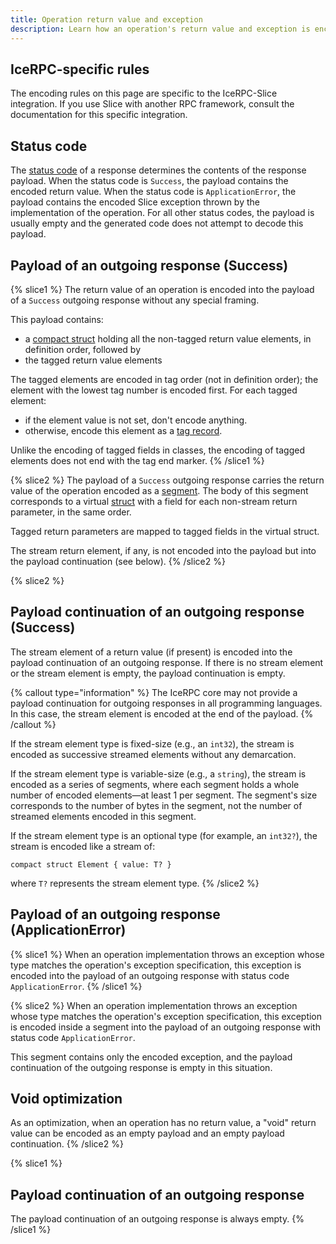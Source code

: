```yaml
---
title: Operation return value and exception
description: Learn how an operation's return value and exception is encoded with Slice.
---
```


## IceRPC-specific rules

The encoding rules on this page are specific to the IceRPC-Slice integration. If you use Slice with another RPC
framework, consult the documentation for this specific integration.

## Status code

The [status code](../../icerpc/invocation/incoming-response#status-code) of a response determines the contents of
the response payload. When the status code is `Success`, the payload contains the encoded return value. When the status
code is `ApplicationError`, the payload contains the encoded Slice exception thrown by the implementation of the
operation. For all other status codes, the payload is usually empty and the generated code does not attempt to decode
this payload.

## Payload of an outgoing response (Success)

{% slice1 %}
The return value of an operation is encoded into the payload of a `Success` outgoing response without any special
framing.

This payload contains:

- a [compact struct](constructed-types#struct) holding all the non-tagged return value elements, in definition order,
  followed by
- the tagged return value elements

The tagged elements are encoded in tag order (not in definition order); the element with the lowest tag number is
encoded first. For each tagged element:

- if the element value is not set, don't encode anything.
- otherwise, encode this element as a [tag record](encoding-only-constructs#tag-record).

Unlike the encoding of tagged fields in classes, the encoding of tagged elements does not end with the tag end marker.
{% /slice1 %}

{% slice2 %}
The payload of a `Success` outgoing response carries the return value of the operation encoded as a [segment][segment].
The body of this segment corresponds to a virtual [struct](constructed-types#struct) with a field for each non-stream
return parameter, in the same order.

Tagged return parameters are mapped to tagged fields in the virtual struct.

The stream return element, if any, is not encoded into the payload but into the payload continuation (see below).
{% /slice2 %}

{% slice2 %}

## Payload continuation of an outgoing response (Success)

The stream element of a return value (if present) is encoded into the payload continuation of an outgoing response. If
there is no stream element or the stream element is empty, the payload continuation is empty.

{% callout type="information" %}
The IceRPC core may not provide a payload continuation for outgoing responses in all programming languages. In this
case, the stream element is encoded at the end of the payload.
{% /callout %}

If the stream element type is fixed-size (e.g., an `int32`), the stream is encoded as successive streamed elements
without any demarcation.

If the stream element type is variable-size (e.g., a `string`), the stream is encoded as a series of segments, where
each segment holds a whole number of encoded elements—at least 1 per segment. The segment's size corresponds to the
number of bytes in the segment, not the number of streamed elements encoded in this segment.

If the stream element type is an optional type (for example, an `int32?`), the stream is encoded like a stream of:

```slice
compact struct Element { value: T? }
```

where `T?` represents the stream element type.
{% /slice2 %}

## Payload of an outgoing response (ApplicationError)

{% slice1 %}
When an operation implementation throws an exception whose type matches the operation's exception specification, this
exception is encoded into the payload of an outgoing response with status code `ApplicationError`.
{% /slice1 %}

{% slice2 %}
When an operation implementation throws an exception whose type matches the operation's exception specification, this
exception is encoded inside a segment into the payload of an outgoing response with status code `ApplicationError`.

This segment contains only the encoded exception, and the payload continuation of the outgoing response is empty in this
situation.

## Void optimization

As an optimization, when an operation has no return value, a "void" return value can be encoded as an empty payload and
an empty payload continuation.
{% /slice2 %}

{% slice1 %}

## Payload continuation of an outgoing response

The payload continuation of an outgoing response is always empty.
{% /slice1 %}

[segment]: encoding-only-constructs#segment

